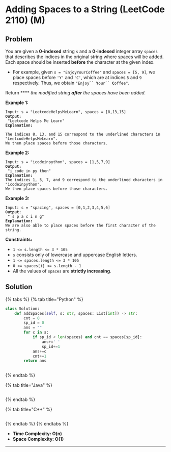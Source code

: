# Adding Spaces to a String (LeetCode 2110) (M)

## Problem

You are given a **0-indexed** string `s` and a **0-indexed** integer array `spaces` that describes the indices in the original string where spaces will be added. Each space should be inserted **before** the character at the given index.

* For example, given `s = "EnjoyYourCoffee"` and `spaces = [5, 9]`, we place spaces before `'Y'` and `'C'`, which are at indices `5` and `9` respectively. Thus, we obtain `"Enjoy`` `**`Y`**`our`` `**`C`**`offee"`.

Return **** _the modified string **after** the spaces have been added._

&#x20;

**Example 1:**

<pre><code>Input: s = "LeetcodeHelpsMeLearn", spaces = [8,13,15]
<strong>Output:
</strong> "Leetcode Helps Me Learn"
<strong>Explanation:
</strong> 
The indices 8, 13, and 15 correspond to the underlined characters in "LeetcodeHelpsMeLearn".
We then place spaces before those characters.</code></pre>

**Example 2:**

<pre><code>Input: s = "icodeinpython", spaces = [1,5,7,9]
<strong>Output:
</strong> "i code in py thon"
<strong>Explanation:
</strong>The indices 1, 5, 7, and 9 correspond to the underlined characters in "icodeinpython".
We then place spaces before those characters.</code></pre>

**Example 3:**

<pre><code>Input: s = "spacing", spaces = [0,1,2,3,4,5,6]
<strong>Output:
</strong> " s p a c i n g"
<strong>Explanation:
</strong>We are also able to place spaces before the first character of the string.</code></pre>

&#x20;

**Constraints:**

* `1 <= s.length <= 3 * 105`
* `s` consists only of lowercase and uppercase English letters.
* `1 <= spaces.length <= 3 * 105`
* `0 <= spaces[i] <= s.length - 1`
* All the values of `spaces` are **strictly increasing**.



## Solution&#x20;

{% tabs %}
{% tab title="Python" %}
```python
class Solution:
    def addSpaces(self, s: str, spaces: List[int]) -> str:
        cnt = 0
        sp_id = 0
        ans = ""
        for c in s:
            if sp_id < len(spaces) and cnt == spaces[sp_id]:
                ans+=' '
                sp_id+=1
            ans+=c
            cnt+=1
        return ans
            
```
{% endtab %}

{% tab title="Java" %}
```java
```
{% endtab %}

{% tab title="C++" %}
```cpp
```
{% endtab %}
{% endtabs %}

* **Time Complexity: O(n)**
* **Space Complexity: O(1)**

****
